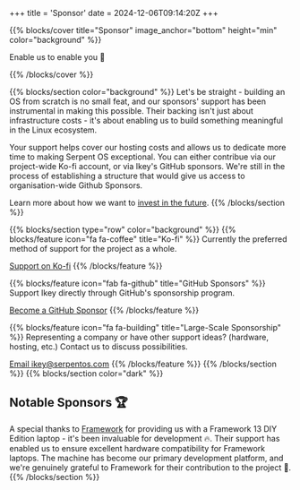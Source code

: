 +++
title = 'Sponsor'
date = 2024-12-06T09:14:20Z
+++

{{% blocks/cover title="Sponsor" image_anchor="bottom" height="min" color="background" %}}

Enable us to enable you 🚀

{{% /blocks/cover %}}

{{% blocks/section color="background" %}}
Let's be straight - building an OS from scratch is no small feat, and our sponsors' support has been instrumental in making this possible. Their backing isn't just about infrastructure costs - it's about enabling us to build something meaningful in the Linux ecosystem.

Your support helps cover our hosting costs and allows us to dedicate more time to making Serpent OS exceptional. You can either contribue via our project-wide Ko-fi account, or via Ikey's GitHub sponsors. We're still in the process of establishing a structure that
would give us access to organisation-wide Github Sponsors.

Learn more about how we want to [invest in the future](/blog/2024/12/31/investing-in-the-future/).
{{% /blocks/section %}}

{{% blocks/section type="row" color="background" %}}
{{% blocks/feature icon="fa fa-coffee" title="Ko-fi" %}}
Currently the preferred method of support for the project as a whole.

[Support on Ko-fi](https://ko-fi.com/serpentos)
{{% /blocks/feature %}}

{{% blocks/feature icon="fab fa-github" title="GitHub Sponsors" %}}
Support Ikey directly through GitHub's sponsorship program.

[Become a GitHub Sponsor](https://github.com/sponsors/ikeycode)
{{% /blocks/feature %}}

{{% blocks/feature icon="fa fa-building" title="Large-Scale Sponsorship" %}}
Representing a company or have other support ideas? (hardware, hosting, etc.)
Contact us to discuss possibilities.

[Email ikey@serpentos.com](mailto:ikey@serpentos.com)
{{% /blocks/feature %}}
{{% /blocks/section %}}
{{% blocks/section color="dark" %}}
## Notable Sponsors 🏆

A special thanks to [Framework](https://frame.work) for providing us with a Framework 13 DIY Edition laptop - it's been invaluable for development 🔥. Their support has enabled us to ensure excellent hardware compatibility for Framework laptops. The machine has become our primary development platform, and we're genuinely grateful to Framework for their contribution to the project 💪.
{{% /blocks/section %}}
